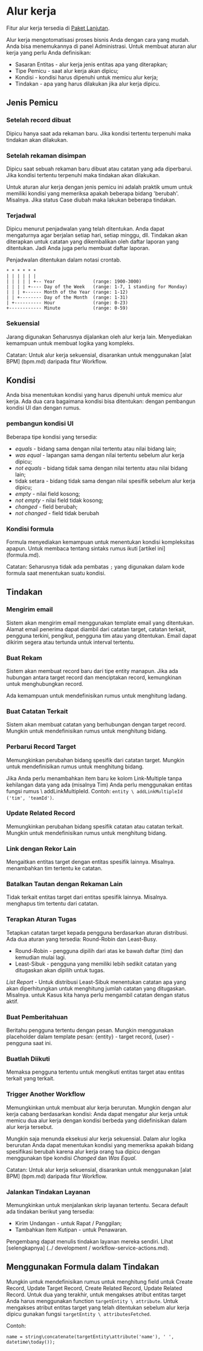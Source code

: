 # Alur kerja

Fitur alur kerja tersedia di [Paket Lanjutan](https://www.espocrm.com/extensions/advanced-pack/).

Alur kerja mengotomatisasi proses bisnis Anda dengan cara yang mudah. Anda bisa menemukannya di panel Administrasi. Untuk membuat aturan alur kerja yang perlu Anda definisikan:

* Sasaran Entitas - alur kerja jenis entitas apa yang diterapkan;
* Tipe Pemicu - saat alur kerja akan dipicu;
* Kondisi - kondisi harus dipenuhi untuk memicu alur kerja;
* Tindakan - apa yang harus dilakukan jika alur kerja dipicu.

## Jenis Pemicu

### Setelah record dibuat

Dipicu hanya saat ada rekaman baru. Jika kondisi tertentu terpenuhi maka tindakan akan dilakukan.

### Setelah rekaman disimpan

Dipicu saat sebuah rekaman baru dibuat atau catatan yang ada diperbarui. Jika kondisi tertentu terpenuhi maka tindakan akan dilakukan.

Untuk aturan alur kerja dengan jenis pemicu ini adalah praktik umum untuk memiliki kondisi yang memeriksa apakah beberapa bidang 'berubah'. Misalnya. Jika status Case diubah maka lakukan beberapa tindakan.

### Terjadwal

Dipicu menurut penjadwalan yang telah ditentukan. Anda dapat mengaturnya agar berjalan setiap hari, setiap minggu, dll. Tindakan akan diterapkan untuk catatan yang dikembalikan oleh daftar laporan yang ditentukan. Jadi Anda juga perlu membuat daftar laporan.

Penjadwalan ditentukan dalam notasi crontab.

```
* * * * * *
| | | | | | 
| | | | | +-- Year              (range: 1900-3000)
| | | | +---- Day of the Week   (range: 1-7, 1 standing for Monday)
| | | +------ Month of the Year (range: 1-12)
| | +-------- Day of the Month  (range: 1-31)
| +---------- Hour              (range: 0-23)
+------------ Minute            (range: 0-59)
```

### Sekuensial

Jarang digunakan Seharusnya dijalankan oleh alur kerja lain. Menyediakan kemampuan untuk membuat logika yang kompleks.

Catatan: Untuk alur kerja sekuensial, disarankan untuk menggunakan [alat BPM] (bpm.md) daripada fitur Workflow.

## Kondisi

Anda bisa menentukan kondisi yang harus dipenuhi untuk memicu alur kerja. Ada dua cara bagaimana kondisi bisa ditentukan: dengan pembangun kondisi UI dan dengan rumus.

### pembangun kondisi UI

Beberapa tipe kondisi yang tersedia:

* _equals_ - bidang sama dengan nilai tertentu atau nilai bidang lain;
* _was equal_ - lapangan sama dengan nilai tertentu sebelum alur kerja dipicu;
* _not equals_ - bidang tidak sama dengan nilai tertentu atau nilai bidang lain;
* tidak setara - bidang tidak sama dengan nilai spesifik sebelum alur kerja dipicu;
* _empty_ - nilai field kosong;
* _not empty_ - nilai field tidak kosong;
* _changed_ - field berubah;
* _not changed_ - field tidak berubah

### Kondisi formula

Formula menyediakan kemampuan untuk menentukan kondisi kompleksitas apapun. Untuk membaca tentang sintaks rumus ikuti [artikel ini] (formula.md).

Catatan: Seharusnya tidak ada pembatas `;` yang digunakan dalam kode formula saat menentukan suatu kondisi.

## Tindakan

### Mengirim email

Sistem akan mengirim email menggunakan template email yang ditentukan. Alamat email penerima dapat diambil dari catatan target, catatan terkait, pengguna terkini, pengikut, pengguna tim atau yang ditentukan. Email dapat dikirim segera atau tertunda untuk interval tertentu.

### Buat Rekam

Sistem akan membuat record baru dari tipe entity manapun. Jika ada hubungan antara target record dan menciptakan record, kemungkinan untuk menghubungkan record.

Ada kemampuan untuk mendefinisikan rumus untuk menghitung ladang.

### Buat Catatan Terkait

Sistem akan membuat catatan yang berhubungan dengan target record. Mungkin untuk mendefinisikan rumus untuk menghitung bidang.

### Perbarui Record Target

Memungkinkan perubahan bidang spesifik dari catatan target. Mungkin untuk mendefinisikan rumus untuk menghitung bidang.

Jika Anda perlu menambahkan item baru ke kolom Link-Multiple tanpa kehilangan data yang ada (misalnya Tim) Anda perlu menggunakan entitas fungsi rumus \ addLinkMultipleId. Contoh: `entity \ addLinkMultipleId ('tim', 'teamId')`.

### Update Related Record

Memungkinkan perubahan bidang spesifik catatan atau catatan terkait. Mungkin untuk mendefinisikan rumus untuk menghitung bidang.

### Link dengan Rekor Lain

Mengaitkan entitas target dengan entitas spesifik lainnya. Misalnya. menambahkan tim tertentu ke catatan.

### Batalkan Tautan dengan Rekaman Lain

Tidak terkait entitas target dari entitas spesifik lainnya. Misalnya. menghapus tim tertentu dari catatan.

### Terapkan Aturan Tugas

Tetapkan catatan target kepada pengguna berdasarkan aturan distribusi. Ada dua aturan yang tersedia: Round-Robin dan Least-Busy.

* Round-Robin - pengguna dipilih dari atas ke bawah daftar (tim) dan kemudian mulai lagi.
* Least-Sibuk - pengguna yang memiliki lebih sedikit catatan yang ditugaskan akan dipilih untuk tugas.

_List Report_ - Untuk distribusi Least-Sibuk menentukan catatan apa yang akan diperhitungkan untuk menghitung jumlah catatan yang ditugaskan. Misalnya. untuk Kasus kita hanya perlu mengambil catatan dengan status aktif.

### Buat Pemberitahuan

Beritahu pengguna tertentu dengan pesan. Mungkin menggunakan placeholder dalam template pesan: {entity} - target record, {user} - pengguna saat ini.

### Buatlah Diikuti

Memaksa pengguna tertentu untuk mengikuti entitas target atau entitas terkait yang terkait.

### Trigger Another Workflow

Memungkinkan untuk membuat alur kerja berurutan. Mungkin dengan alur kerja cabang berdasarkan kondisi: Anda dapat mengatur alur kerja untuk memicu dua alur kerja dengan kondisi berbeda yang didefinisikan dalam alur kerja tersebut.

Mungkin saja menunda eksekusi alur kerja sekuensial. Dalam alur logika berurutan Anda dapat menentukan kondisi yang memeriksa apakah bidang spesifikasi berubah karena alur kerja orang tua dipicu dengan menggunakan tipe kondisi _Changed_ dan _Was Equal_.

Catatan: Untuk alur kerja sekuensial, disarankan untuk menggunakan [alat BPM] (bpm.md) daripada fitur Workflow.

### Jalankan Tindakan Layanan

Memungkinkan untuk menjalankan skrip layanan tertentu. Secara default ada tindakan berikut yang tersedia:

* Kirim Undangan - untuk Rapat / Panggilan;
* Tambahkan Item Kutipan - untuk Penawaran.

Pengembang dapat menulis tindakan layanan mereka sendiri. Lihat [selengkapnya] (../ development / workflow-service-actions.md).

## Menggunakan Formula dalam Tindakan

Mungkin untuk mendefinisikan rumus untuk menghitung field untuk Create Record, Update Target Record, Create Related Record, Update Related Record. Untuk dua yang terakhir, untuk mengakses atribut entitas target Anda harus menggunakan function `targetEntity \ attribute`. Untuk mengakses atribut entitas target yang telah ditentukan sebelum alur kerja dipicu gunakan fungsi `targetEntity \ attributesFetched`.

Contoh:
```
name = string\concatenate(targetEntity\attribute('name'), ' ', datetime\today());
```
